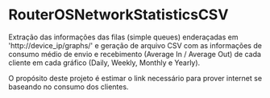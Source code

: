 # RouterOSNetworkStatisticsCSV
Extração das informações das filas (simple queues) enderaçadas em 'http://device_ip/graphs/' e geração de arquivo CSV com as informações de consumo médio de envio e recebimento (Average In / Average Out) de cada cliente em cada gráfico (Daily, Weekly, Monthly e Yearly).

O propósito deste projeto é estimar o link necessário para prover internet se baseando no consumo dos clientes.
